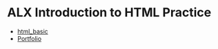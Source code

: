 # ALX Introduction to HTML Practice

- [html_basic](./html_basic/README.md)
- [Portfolio](./portfolio/README.md)
